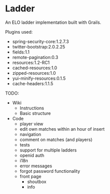 Ladder
======

An ELO ladder implementation built with Grails.

Plugins used:
- spring-security-core:1.2.7.3
- twitter-bootstrap:2.0.2.25
- fields:1.1
- remote-pagination:0.3
- resources:1.2-RC1
- cached-resources:1.0
- zipped-resources:1.0
- yui-minify-resources:0.1.5
- cache-headers:1.1.5


TODO:
- Wiki
  - Instructions
  - Basic structure
- Code
  - player view
  - edit own matches within an hour of insert
  - navigation
  - comment on matches (and players)
  - tests
  - support for multiple ladders
  - openid auth
  - i18n
  - error messages
  - forgot password functionality
  - front page
     - shoutbox
     - info
